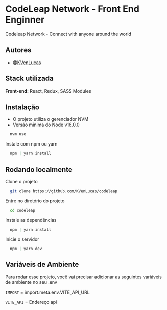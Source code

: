 
# CodeLeap Network - Front End Enginner
 
 Codeleap Network - Connect with anyone around the world

## Autores

- [@KVenLucas](https://github.com/KVenLucas)


## Stack utilizada

**Front-end:** React, Redux, SASS Modules

## Instalação

* O projeto utiliza o gerenciador NVM 
* Versão mínima do Node v16.0.0

```bash
  nvm use
```


Instale com npm ou yarn 
```bash
  npm | yarn install
```
    
## Rodando localmente

Clone o projeto

```bash
  git clone https://github.com/KVenLucas/codeleap
```

Entre no diretório do projeto

```bash
  cd codeleap
```

Instale as dependências

```bash
  npm | yarn install
```

Inicie o servidor

```bash
  npm | yarn dev
```


## Variáveis de Ambiente

Para rodar esse projeto, você vai precisar adicionar as seguintes variáveis de ambiente no seu .env


`IMPORT` = import.meta.env.VITE_API_URL

`VITE_API` = Endereço api

